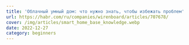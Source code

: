 ```yaml
---
title: 'Облачный умный дом: что нужно знать, чтобы избежать проблем'
url: https://habr.com/ru/companies/wirenboard/articles/707678/
cover: /img/articles/smart_home_base_knowledge.webp
date: 2022-12-27
category: beginners
---
```

